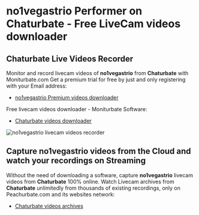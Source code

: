 # no1vegastrio Performer on Chaturbate - Free LiveCam videos downloader

## Chaturbate Live Videos Recorder

Monitor and record livecam videos of **no1vegastrio** from **Chaturbate** with Moniturbate.com
Get a premium trial for free by just and only registering with your Email address:
* [no1vegastrio Premium videos downloader](https://moniturbate.com/request-demo-licence-key.html)

Free livecam videos downloader - Moniturbate Software:
* [Chaturbate videos downloader](https://moniturbate.com/moniturbate-download-software.html)

![no1vegastrio livecam videos recorder](https://peachurnet.com/templates/moniturbate-software.png)


## Capture no1vegastrio videos from the Cloud and watch your recordings on Streaming

Without the need of downloading a software, capture **no1vegastrio** livecam videos from **Chaturbate** 100% online.
Watch Livecam archives from **Chaturbate** unlimitedly from thousands of existing recordings, only on Peachurbate.com and its websites network:
* [Chaturbate videos archives](https://peachurnet.com/)